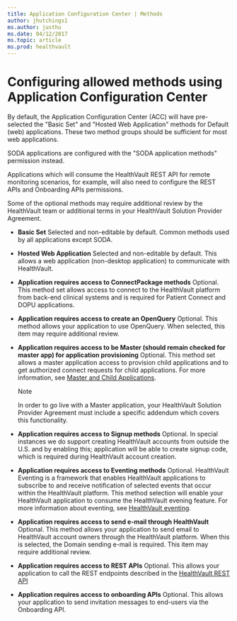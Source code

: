 ```yaml
---
title: Application Configuration Center | Methods
author: jhutchings1
ms.author: justhu
ms.date: 04/12/2017
ms.topic: article
ms.prod: healthvault
---
```


# Configuring allowed methods using Application Configuration Center

By default, the Application Configuration Center (ACC) will have pre-selected the "Basic Set" and "Hosted Web Application" methods for Default (web) applications. These two method groups should be sufficient for most web applications. 

SODA applications are configured with the "SODA application methods" permission instead. 

Applications which will consume the HealthVault REST API for remote monitoring scenarios, for example, will also need to configure the REST APIs and Onboarding APIs permissions. 

Some of the optional methods may require additional review by the HealthVault team or additional terms in your HealthVault Solution Provider Agreement.

* **Basic Set** Selected and non-editable by default. Common methods used by all applications except SODA.
* **Hosted Web Application** Selected and non-editable by default. This allows a web application (non-desktop application) to communicate with HealthVault.
* **Application requires access to ConnectPackage methods** Optional. This method set allows access to connect to the HealthVault platform from back-end clinical systems and is required for Patient Connect and DOPU applications.
* **Application requires access to create an OpenQuery** Optional. This method allows your application to use OpenQuery. When selected, this item may require additional review.
* **Application requires access to be Master (should remain checked for master app) for application provisioning** Optional. This method set allows a master application access to provision child applications and to get authorized connect requests for child applications. For more information, see <span>[Master and Child Applications](/healthvault/concepts/advanced/master-and-child-applications).

  > [!NOTE]
  > In order to go live with a Master application, your HealthVault Solution Provider Agreement must include a specific addendum which covers this functionality.

* **Application requires access to Signup methods** Optional. In special instances we do support creating HealthVault accounts from outside the U.S. and by enabling this; application will be able to create signup code, which is required during HealthVault account creation.
* **Application requires access to Eventing methods** Optional. HealthVault Eventing is a framework that enables HealthVault applications to subscribe to and receive notification of selected events that occur within the HealthVault platform. This method selection will enable your HealthVault application to consume the HealthVault evening feature. For more information about eventing, see [HealthVault eventing](/healthvault/concepts/xml-api/healthvault-eventing).

* **Application requires access to send e-mail through HealthVault** Optional. This method allows your application to send email to HealthVault account owners through the HealthVault platform. When this is selected, the Domain sending e-mail is required. This item may require additional review.
* **Application requires access to REST APIs** Optional. This allows your application to call the REST endpoints described in the [HealthVault REST API](https://docs.microsoft.com/en-us/rest/healthvault/)

* **Application requires access to onboarding APIs** Optional. This allows your application to send invitation messages to end-users via the Onboarding API.